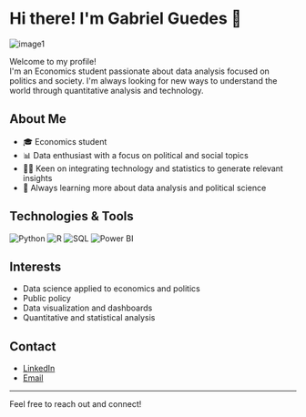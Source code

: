 # Hi there! I'm Gabriel Guedes 👋

![image1](image1)

Welcome to my profile!  
I'm an Economics student passionate about data analysis focused on politics and society. I'm always looking for new ways to understand the world through quantitative analysis and technology.

## About Me

- 🎓 Economics student
- 📊 Data enthusiast with a focus on political and social topics
- 🧑‍💻 Keen on integrating technology and statistics to generate relevant insights
- 🌱 Always learning more about data analysis and political science

## Technologies & Tools

![Python](https://img.shields.io/badge/-Python-black?style=flat-square&logo=python)
![R](https://img.shields.io/badge/-R-black?style=flat-square&logo=r)
![SQL](https://img.shields.io/badge/-SQL-black?style=flat-square&logo=postgresql)
![Power BI](https://img.shields.io/badge/-Power%20BI-black?style=flat-square&logo=powerbi)

## Interests

- Data science applied to economics and politics
- Public policy
- Data visualization and dashboards
- Quantitative and statistical analysis

## Contact

- [LinkedIn](https://www.linkedin.com/in/your-username/)
- [Email](mailto:youremail@domain.com)

---

Feel free to reach out and connect!
